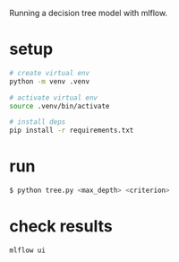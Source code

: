 

Running a decision tree model with mlflow.

# setup

```bash
# create virtual env
python -m venv .venv

# activate virtual env
source .venv/bin/activate

# install deps
pip install -r requirements.txt
```

# run

```bash
$ python tree.py <max_depth> <criterion>
```

# check results

```bash
mlflow ui
```